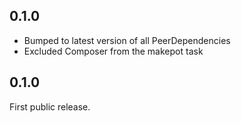 ## 0.1.0

- Bumped to latest version of all PeerDependencies
- Excluded Composer from the makepot task

## 0.1.0

First public release.
